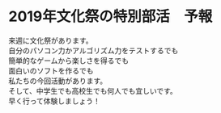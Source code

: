 # 2019年文化祭の特別部活　予報

来週に文化祭があります。<br>
自分のパソコン力かアルゴリズム力をテストするでも<br>
簡単的なゲームから楽しさを得るでも<br>
面白いのソフトを作るでも<br>
私たちの今回活動があります。<br>
そして、中学生でも高校生でも何人でも宜しいです。<br>
早く行って体験しましょう！